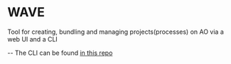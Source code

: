 # WAVE 
Tool for creating, bundling and managing projects(processes) on AO via a web UI and a CLI 

-- The CLI can be found [in this repo](https://github.com/Merdi-kim/wave-cli.git)
